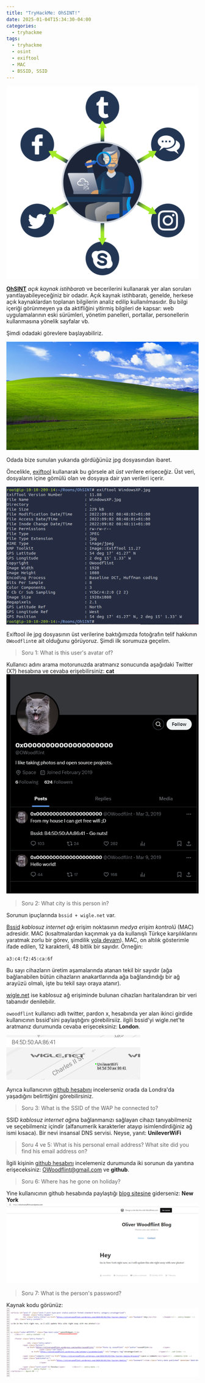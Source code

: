 ```yaml
---
title: "TryHackMe: OhSINT!"
date: 2025-01-04T15:34:30-04:00
categories:
  - tryhackme
tags:
  - tryhackme
  - osint
  - exiftool
  - MAC
  - BSSID, SSID
---
```


![OhSINT](/assets/tryhackme-ohsint/ohsint.png)

**[OhSINT](https://tryhackme.com/r/room/ohsint)** *açık kaynak istihbaratı* ve becerilerini kullanarak yer alan soruları yanıtlayabileyeceğiniz bir odadır. Açık kaynak istihbaratı, genelde, herkese açık kaynaklardan toplanan bilgilerin analiz edilip kullanılmasıdır. Bu bilgi içeriği görünmeyen ya da aktifliğini yitirmiş bilgileri de kapsar: web uygulamalarının eski sürümleri, yönetim panelleri, portallar, personellerin kullanmasına yönelik sayfalar vb. 

Şimdi odadaki görevlere başlayabiliriz.

![Windows XP](/assets/tryhackme-ohsint/image.jpg)

Odada bize sunulan yukarıda gördüğünüz jpg dosyasından ibaret. 

Öncelikle, [exiftool](https://exiftool.org/) kullanarak bu görsele ait *üst veri*lere erişeceğiz. Üst veri, dosyaların içine gömülü olan ve dosyaya dair yan verileri içerir.  

![ohsint1.png](/assets/tryhackme-ohsint/ohsint1.png)

Exiftool ile jpg dosyasının üst verilerine baktığımızda fotoğrafın telif hakkının `OWoodflint`e ait olduğunu görüyoruz. Şimdi ilk sorumuza geçelim.

>Soru 1: What is this user's avatar of?

Kullanıcı adını arama motorunuzda aratmanız sonucunda aşağıdaki Twitter (X?) hesabına ve cevaba erişebilirsiniz: **cat**
![ohsint2.png](/assets/tryhackme-ohsint/ohsint2.png)

>Soru 2: What city is this person in? 

Sorunun ipuçlarında `bssid + wigle.net` var.

[Bssid](https://www.atera.com/blog/computer-terms-unwrapped-what-is-bssid/) *kablosuz internet ağı* erişim noktasının *medya erişim kontrolü* (MAC) adresidir. MAC (kısaltmalardan kaçınmak ya da kullanışlı Türkçe karşılıklarını yaratmak zorlu bir görev, şimdilik [yola devam](https://www.youtube.com/watch?v=MIBaT3prsNs)). MAC, on altılık gösterimle ifade edilen, 12 karakterli, 48 bitlik bir sayıdır. Örneğin: 

`a3:c4:f2:45:ca:6f`

Bu sayı cihazların üretim aşamalarında atanan tekil bir sayıdır (ağa bağlanabilen bütün cihazların anakartlarında ağa bağlandındığı bir ağ arayüzü olmalı, işte bu tekil sayı oraya atanır).

[wigle.net](wigle.net) ise kablosuz ağ erişiminde bulunan cihazları haritalandıran bir veri tabanıdır denilebilir.

`owoodflint` kullanıcı adlı twitter, pardon x, hesabında yer alan ikinci girdide kullanıcının bssid'sini paylaştığını görebilirsiiz. ilgili bssid'yi wigle.net'te aratmanız durumunda cevaba erişeceksiniz: **London**. 

![Wigle.net](/assets/tryhackme-ohsint/ohsint3.png)


Ayrıca kullanıcının [github hesabını](https://github.com/OWoodfl1nt/people_finder) incelerseniz orada da Londra'da yaşadığını belirttiğini görebilirsiniz.

> Soru 3: What is the SSID of the WAP he connected to?

SSID *kablosuz internet ağı*na bağlanmanızı sağlayan cihazı tanıyabilmeniz ve seçebilmeniz içindir (alfanumerik karakterler atayıp isimlendirdiğiniz ağ ismi kısaca). Bir nevi insansal DNS servisi. Neyse, yanıt: **UnileverWiFi**

> Soru 4 ve 5: What is his personal email address? What site did you find his email address on?

İlgili kişinin [github hesabını](https://github.com/OWoodfl1nt/people_finder) incelemeniz durumunda iki sorunun da yanıtına erişeceksiniz:  OWoodflint@gmail.com ve **github**.

> Soru 6: Where has he gone on holiday?

Yine kullanıcının github hesabında paylaştığı [blog sitesine](https://oliverwoodflint.wordpress.com/) giderseniz: **New York**
![Blog sitesi](/assets/tryhackme-ohsint/ohsint4.png)

> Soru 7: What is the person's password?

Kaynak kodu görünüz:
![Kaynak kod](/assets/tryhackme-ohsint/ohsint5.png)
